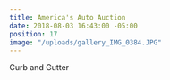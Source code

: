 ```yaml
---
title: America's Auto Auction
date: 2018-08-03 16:43:00 -05:00
position: 17
image: "/uploads/gallery_IMG_0384.JPG"
---
```


Curb and Gutter